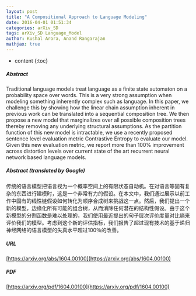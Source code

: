 ```yaml
---
layout: post
title: "A Compositional Approach to Language Modeling"
date: 2016-04-01 01:51:34
categories: arXiv_SD
tags: arXiv_SD Language_Model
author: Kushal Arora, Anand Rangarajan
mathjax: true
---
```


* content
{:toc}

##### Abstract
Traditional language models treat language as a finite state automaton on a probability space over words. This is a very strong assumption when modeling something inherently complex such as language. In this paper, we challenge this by showing how the linear chain assumption inherent in previous work can be translated into a sequential composition tree. We then propose a new model that marginalizes over all possible composition trees thereby removing any underlying structural assumptions. As the partition function of this new model is intractable, we use a recently proposed sentence level evaluation metric Contrastive Entropy to evaluate our model. Given this new evaluation metric, we report more than 100% improvement across distortion levels over current state of the art recurrent neural network based language models.

##### Abstract (translated by Google)
传统的语言模型把语言视为一个概率空间上的有限状态自动机。在对语言等固有复杂的东西进行建模时，这是一个非常有力的假设。在本文中，我们通过展示以前工作中固有的线性链假设如何转化为顺序合成树来挑战这一点。然后，我们提出一个新的模型，边缘化所有可能的组合树，从而消除任何潜在的结构性假设。由于这个新模型的分割函数是难以处理的，我们使用最近提出的句子层次评价度量对比熵来评价我们的模型。考虑到这个新的评估指标，我们报告了超过现有技术的基于递归神经网络的语言模型的失真水平超过100％的改善。

##### URL
[https://arxiv.org/abs/1604.00100](https://arxiv.org/abs/1604.00100)

##### PDF
[https://arxiv.org/pdf/1604.00100](https://arxiv.org/pdf/1604.00100)

